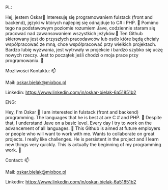 PL:

Hej, jestem Oskar👋
Interesuję się programowaniem fulstack (front and backend), języki w których najlepiej się odnajduje to C# i PHP. 👀
Pomimo tego na podstawowym poziomie rozumiem Jave, codziennie staram się pracować nad zawansowaniem wszystkich jeżyków.🌱
Ten Github skierowany jest do przyszłych pracodawców lub osób które będą chciały współpracować ze mną, chce współpracować przy wielkich projektach. 
Bardzo lubię wyzwania, jest wytrwały w projekcie i bardzo szybko się uczę nowych rzeczy. 
Jest to początek jeśli chodzi o moja prace przy programowaniu. 💞️

Mozliwości Kontaktu: 📫

Mail: oskar.bielak@mixbox.pl

Linkedin: https://www.linkedin.com/in/oskar-bielak-6a51851b2



ENG:

Hey, I'm Oskar 👋
I am interested in fulstack (front and backend) programming. The languages that he is best at are C # and PHP. 👀
Despite that, I understand Jave on a basic level. Every day I try to work on the advancement of all languages. 🌱
This Github is aimed at future employers or people who will want to work with me. Wants to collaborate on great projects.
I really like challenges. He is persistent in the project and I learn new things very quickly. 
This is actually the beginning of my programming work. 💞️

Contact: 📫

Mail: oskar.bielak@mixbox.pl

Linkedin: https://www.linkedin.com/in/oskar-bielak-6a51851b2
